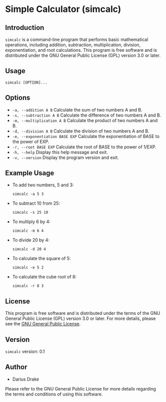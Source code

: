 # Simple Calculator (simcalc)

## Introduction
`simcalc` is a command-line program that performs basic mathematical operations, including addition, subtraction, multiplication, division, exponentiation, and root calculations. This program is free software and is distributed under the GNU General Public License (GPL) version 3.0 or later.

## Usage
```
simcalc [OPTION]...
```

## Options
- `-a, --addition A B`                Calculate the sum of two numbers A and B.
- `-s, --subtraction A B`             Calculate the difference of two numbers A and B.
- `-m, --multiplication A B`          Calculate the product of two numbers A and B.
- `-d, --division A B`                Calculate the division of two numbers A and B.
- `-e, --exponentiation BASE EXP`     Calculate the exponentiation of BASE to the power of EXP.
- `-r, --root BASE EXP`               Calculate the root of BASE to the power of 1/EXP.
- `-h, --help`                        Display this help message and exit.
- `-v, --version`                     Display the program version and exit.

## Example Usage
- To add two numbers, 5 and 3:
  ```
  simcalc -a 5 3
  ```

- To subtract 10 from 25:
  ```
  simcalc -s 25 10
  ```

- To multiply 6 by 4:
  ```
  simcalc -m 6 4
  ```

- To divide 20 by 4:
  ```
  simcalc -d 20 4
  ```

- To calculate the square of 5:
  ```
  simcalc -e 5 2
  ```

- To calculate the cube root of 8:
  ```
  simcalc -r 8 3
  ```

## License
This program is free software and is distributed under the terms of the GNU General Public License (GPL) version 3.0 or later. For more details, please see the [GNU General Public License](http://www.gnu.org/licenses/).

## Version
`simcalc` version: 0.1

## Author
- Darius Drake

Please refer to the GNU General Public License for more details regarding the terms and conditions of using this software.
